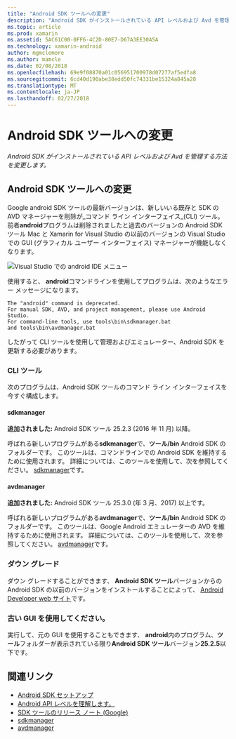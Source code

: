 ```yaml
---
title: "Android SDK ツールへの変更"
description: "Android SDK がインストールされている API レベルおよび Avd を管理する方法を変更します。"
ms.topic: article
ms.prod: xamarin
ms.assetid: 5AC61C00-0FF6-4C2D-80E7-D67A3EE30A5A
ms.technology: xamarin-android
author: mgmclemore
ms.author: mamcle
ms.date: 02/08/2018
ms.openlocfilehash: 69e9f08870a01c056951700978d07277af5edfa8
ms.sourcegitcommit: 6cd40d190abe38edd50fc74331be15324a845a28
ms.translationtype: MT
ms.contentlocale: ja-JP
ms.lasthandoff: 02/27/2018
---
```

# <a name="changes-to-the-android-sdk-tooling"></a>Android SDK ツールへの変更

_Android SDK がインストールされている API レベルおよび Avd を管理する方法を変更します。_

## <a name="changes-to--android-sdk-tooling"></a>Android SDK ツールへの変更

Google android SDK ツールの最新バージョンは、新しいいる既存と SDK の AVD マネージャーを削除が_コマンド ライン インターフェイス_(CLI) ツール。 前者**android**プログラムは削除されましたと過去のバージョンの Android SDK ツール Mac と Xamarin for Visual Studio の以前のバージョンの Visual Studio での GUI (グラフィカル ユーザー インターフェイス) マネージャーが機能しなくなります。


![Visual Studio での android IDE メニュー](sdk-cli-tooling-changes-images/android-ide-menu.png)

使用すると、 **android**コマンドラインを使用してプログラムは、次のようなエラー メッセージになります。

```shell
The "android" command is deprecated.
For manual SDK, AVD, and project management, please use Android Studio.
For command-line tools, use tools\bin\sdkmanager.bat
and tools\bin\avdmanager.bat
```

したがって CLI ツールを使用して管理およびエミュレーター、Android SDK を更新する必要があります。

### <a name="cli-tools"></a>CLI ツール

次のプログラムは、Android SDK ツールのコマンド ライン インターフェイスを今すぐ構成します。

#### <a name="sdkmanager"></a>sdkmanager

**追加されました:** Android SDK ツール 25.2.3 (2016 年 11 月) 以降。

呼ばれる新しいプログラムがある**sdkmanager**で、**ツール/bin** Android SDK のフォルダーです。 このツールは、コマンドラインでの Android SDK を維持するために使用されます。 詳細については、このツールを使用して、次を参照してください。 [sdkmanager](https://developer.android.com/studio/command-line/sdkmanager.html)です。

#### <a name="avdmanager"></a>avdmanager

**追加されました:** Android SDK ツール 25.3.0 (年 3 月、2017) 以上です。

呼ばれる新しいプログラムがある**avdmanager**で、**ツール/bin** Android SDK のフォルダーです。 このツールは、Google Android エミュレーターの AVD を維持するために使用されます。 詳細については、このツールを使用して、次を参照してください。 [avdmanager](https://developer.android.com/studio/command-line/avdmanager.html)です。

### <a name="downgrading"></a>ダウン グレード

ダウン グレードすることができます、 **Android SDK ツール**バージョンからの Android SDK の以前のバージョンをインストールすることによって、 [Android Developer web サイト](https://developer.android.com/studio/index.html)です。

### <a name="using-the-old-gui"></a>古い GUI を使用してください。

実行して、元の GUI を使用することもできます、 **android**内のプログラム、**ツール**フォルダーが表示されている限り**Android SDK ツール**バージョン**25.2.5**以下です。


## <a name="related-links"></a>関連リンク

- [Android SDK セットアップ](~/android/get-started/installation/android-sdk.md)
- [Android API レベルを理解します。](~/android/app-fundamentals/android-api-levels.md)
- [SDK ツールのリリース ノート (Google)](https://developer.android.com/studiohttps://developer.xamarin.com/releases/sdk-tools.html)
- [sdkmanager](https://developer.android.com/studio/command-line/sdkmanager.html)
- [avdmanager](https://developer.android.com/studio/command-line/sdkmanager.html)
